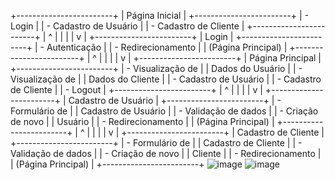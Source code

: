 +------------------------+
|     Página Inicial      |
+------------------------+
| - Login                |
| - Cadastro de Usuário  |
| - Cadastro de Cliente  |
+------------------------+
       |          ^
       |          |
       |          |
       v          |
+------------------------+
|    Login                |
+------------------------+
| - Autenticação          |
| - Redirecionamento      |
|   (Página Principal)   |
+------------------------+
       |          ^
       |          |
       |          |
       v          |
+------------------------+
| Página Principal       |
+------------------------+
| - Visualização de      |
|   Dados do Usuário     |
| - Visualização de      |
|   Dados do Cliente     |
| - Cadastro de Usuário  |
| - Cadastro de Cliente  |
| - Logout               |
+------------------------+
       |          ^
       |          |
       |          |
       v          |
+------------------------+
|   Cadastro de Usuário  |
+------------------------+
| - Formulário de        |
|   Cadastro de Usuário  |
| - Validação de dados   |
| - Criação de novo      |
|   Usuário              |
| - Redirecionamento     |
|   (Página Principal)   |
+------------------------+
       |          ^
       |          |
       |          |
       v          |
+------------------------+
|   Cadastro de Cliente  |
+------------------------+
| - Formulário de        |
|   Cadastro de Cliente  |
| - Validação de dados   |
| - Criação de novo      |
|   Cliente              |
| - Redirecionamento     |
|   (Página Principal)   |
+------------------------+
![image](https://github.com/ICEI-PUC-Minas-PMV-SInt/pmv-sint-2023-1-e3-proj-back-t1-time4-estilo-livre/assets/80776887/d3a384b2-6708-4473-b919-4e15ff18a7f2)
![image](https://github.com/ICEI-PUC-Minas-PMV-SInt/pmv-sint-2023-1-e3-proj-back-t1-time4-estilo-livre/assets/80776887/f6303f26-273c-407e-9cda-4f145de1c19e)

